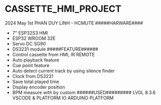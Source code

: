 ﻿# CASSETTE_HMI_PROJECT
2024 May 1st
PHAN DUY LINH - HCMUTE
#####HARWARE####
- 7" ESP32S3 HMI
- ESP32 WROOM 32E
- Servo DC SG90
- DS3231 module
#####FEATURE######
- Control cassette from HMI, IR REMOTE
- Auto playback feature
- Cue point feature
- Auto detect current track by using silence finder
- Clock from DS3231
- Save total played time
- Display encoder position
- BPM measure with by custom
######USED#########
LVGL 8.3.6
VSCODE & PLATFORM IO
ARDUINO PLATFORM


